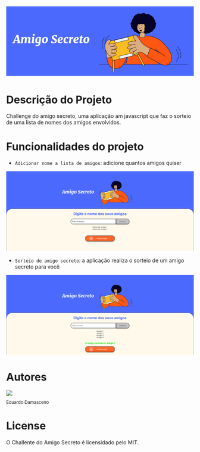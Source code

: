 <h1 align="center">
    <img src="assets/amigo-secreto-cover.png" alt="Uma pessoa feliz ao receber um presente de amigo secreto">
</h1>

# Descrição do Projeto

Challenge do amigo secreto, uma aplicação am javascript que faz o sorteio de uma lista de nomes dos amigos envolvidos.

# Funcionalidades do projeto

- `Adicionar nome a lista de amigos`: adicione quantos amigos quiser

![tela que demonstra a aplicação recebendo os nomes dos amigos](assets/screenshot-1.png)

- `Sorteio de amigo secreto`: a aplicação realiza o sorteio de um amigo secreto para você

![tela que demonstra a aplicação sorteando um amigo](assets/screenshot-2.png)

# Autores

[<img loading="lazy" src="https://avatars.githubusercontent.com/u/64082638?v=4" width=115><br><sub>Eduardo Damasceno</sub>](https://github.com/edu-damasceno)

# License

O Challente do Amigo Secreto é licensidado pelo MIT.
